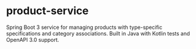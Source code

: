 # product-service
Spring Boot 3 service for managing products with type-specific specifications and category associations. Built in Java with Kotlin tests and OpenAPI 3.0 support.
